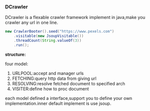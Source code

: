 ### DCrawler
DCrawler is a flexable crawler framework implement in java,make you crawler any url in one line.
```java
new CrawlerBooter().seed("https://www.pexels.com")
    .visitable(new JsoupVisitable())
    .threadCount(String.valueOf(3))
    .run();
```
**structure:**

four model:

1. URLPOOL:accept and manager urls
2. FETCHING:query http data from giving url
3. RESOLVING:resolve fetched document to specified arch
4. VISITER:define how to proc document

each model defined a interface,support you to define your own implementation.inner default implement is use jsoup.

